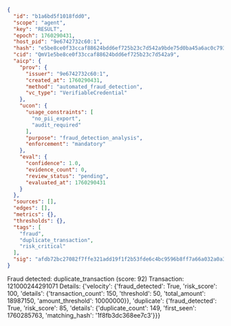 ```json
{
  "id": "b1a6bd5f1018fdd0",
  "scope": "agent",
  "key": "RESULT",
  "epoch": 1760290431,
  "host_pid": "9e6742732c60:1",
  "hash": "e5be8ce0f33ccaf88624bdd6ef725b23c7d542a9bde75d0ba45a6ac0c79359f5",
  "cid": "QmV1e5be8ce0f33ccaf88624bdd6ef725b23c7d542a9",
  "aicp": {
    "prov": {
      "issuer": "9e6742732c60:1",
      "created_at": 1760290431,
      "method": "automated_fraud_detection",
      "vc_type": "VerifiableCredential"
    },
    "ucon": {
      "usage_constraints": [
        "no_pii_export",
        "audit_required"
      ],
      "purpose": "fraud_detection_analysis",
      "enforcement": "mandatory"
    },
    "eval": {
      "confidence": 1.0,
      "evidence_count": 0,
      "review_status": "pending",
      "evaluated_at": 1760290431
    }
  },
  "sources": [],
  "edges": [],
  "metrics": {},
  "thresholds": {},
  "tags": [
    "fraud",
    "duplicate_transaction",
    "risk_critical"
  ],
  "sig": "afdb72bc27082f7ffe321add19f1f2b53fde6c4bc9596b8ff7a66a032a0a32d4"
}
```

Fraud detected: duplicate_transaction (score: 92)
Transaction: 121000244291071
Details: {'velocity': {'fraud_detected': True, 'risk_score': 100, 'details': {'transaction_count': 150, 'threshold': 50, 'total_amount': 18987150, 'amount_threshold': 10000000}}, 'duplicate': {'fraud_detected': True, 'risk_score': 85, 'details': {'duplicate_count': 149, 'first_seen': 1760285763, 'matching_hash': '1f8fb3dc368ee7c3'}}}
